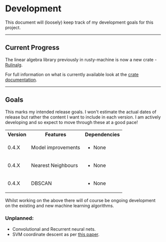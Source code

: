 # Development

This document will (loosely) keep track of my development goals for this project.

---

## Current Progress

The linear algebra library previously in rusty-machine is now a new crate - [Rulinalg](https://github.com/AtheMathmo/rulinalg).

For full information on what is currently available look at the [crate documentation](https://athemathmo.github.io/rusty-machine/rusty-machine/doc/rusty_machine/index.html).

---

## Goals

This marks my intended release goals. I won't estimate the actual dates of release but rather the content I want to include in each version. I am actively developing and so expect to move through these at a good pace!

<table>
    <tr>
        <th>Version</th><th>Features</th><th>Dependencies</th>
    </tr>
    <tr>
        <td>0.4.X</td><td>Model improvements</td><td><ul><li>None</li></ul></td>
    </tr>
    <tr>
        <td>0.4.X</td><td>Nearest Neighbours</td><td><ul><li>None</li></ul></td>
    </tr>
    <tr>
        <td>0.4.X</td><td>DBSCAN</td><td><ul><li>None</li></ul></td>
    </tr>
</table>

Whilst working on the above there will of course be ongoing development on the existing and new machine learning algorithms.

### Unplanned:

- Convolutional and Recurrent neural nets.
- SVM coordinate descent as per [this paper](http://www.loshchilov.com/publications/GECCO2011_AdaptiveCoordinateDescent.pdf).
